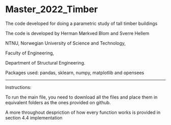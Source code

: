 # Master_2022_Timber
The code developed for doing a parametric study of tall timber buildings

The code is developed by Herman Mørkved Blom and Sverre Hellem

NTNU,
Norwegian University of Science and Technology,

Faculty of Engineering,

Department of Structural Engineering.


Packages used:
pandas, sklearn, numpy, matplotlib and opensees

-----------
Instructions: 

To run the main file, you need to download all the files and place them in equivalent folders as the ones provided on github. 

A more throughout despriction of how every function works is provided in section 4.4 implementation
